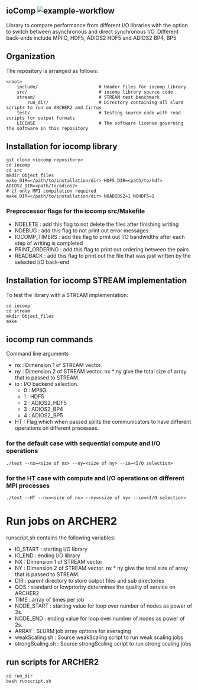 ioComp ![example-workflow](https://github.com/iocomp-org/iocomp/actions/workflows/doxygen-publish.yml/badge.svg)
------

Library to compare performance from different I/O libraries with the option to switch between asynchronous and direct synchronous I/O. 
Different back-ends include MPIIO, HDF5, ADIOS2 HDF5 and ADIOS2 BP4, BP5
## Organization ##
The repository is arranged as follows:

    <root>
        include/                       # Header files for iocomp library 
        src/                           # iocomp library source code 
        stream/                        # STREAM test benchmark
            run_dir/                   # Directory containing all slurm scripts to run on ARCHER2 and Cirrus  
        test/                          # Testing source code with read scripts for output formats 
        LICENSE                  	   # The software license governing the software in this repository
        
   
## Installation for iocomp library 
```
git clone <iocomp repository>
cd iocomp 
cd src 
mkdir Object_files
make DIR=</path/to/installation/dir> HDF5_DIR=<path/to/hdf> ADIOS2_DIR=<path/to/adios2>
# if only MPI compilation required
make DIR=</path/to/installation/dir> NOADIOS2=1 NOHDF5=1
``` 

### Preprocessor flags for the iocomp src/Makefile 
- NDELETE : add this flag to not delete the files after finishing writing 
- NDEBUG : add this flag to not print out error messages 
- IOCOMP_TIMERS : add this flag to print out I/O bandwidths after each step of writing is completed 
- PRINT_ORDERING : add this flag to print out ordering between the pairs 
- READBACK : add this flag to print out the file that was just written by the selected I/O back-end  

## Installation for iocomp STREAM implementation 
To test the library with a STREAM implementation: 
```
cd iocomp 
cd stream 
mkdir Object_files
make 
```

## iocomp run commands 
Command line arguments
- nx : Dimension 1 of STREAM vector. 
- ny : Dimension 2 of STREAM vector. nx * ny give the total size of array that is passed to STREAM. 
- io : I/O backend selection. 
    - 0 : MPIIO
    - 1 : HDF5 
    - 2 : ADIOS2_HDF5 
    - 3 : ADIOS2_BP4 
    - 4 : ADIOS2_BP5
- HT : Flag which when passed splits the communicators to have different operations on different processes.

### for the default case with sequential compute and I/O operations 
```
./test --nx=<size of nx> --ny=<size of ny> --io=<I/O selection>
```
### for the HT case with compute and I/O operations on different MPI processes 
```
./test --HT --nx=<size of nx> --ny=<size of ny> --io=<I/O selection>
```


# Run jobs on ARCHER2 
runscript.sh contains the following variables:
- IO_START : starting I/O library
- IO_END : ending I/O library  
- NX : Dimension 1 of STREAM vector
- NY : Dimension 2 of STREAM vector. nx * ny give the total size of array that is passed to STREAM. 
- DIR : parent directory to store output files and sub directories
- QOS : standard or lowpriority determines the quality of service on ARCHER2
- TIME : array of times per job 
- NODE_START : starting value for loop over number of nodes as power of 2s. 
- NODE_END : ending value for loop over number of nodes as power of 2s.
- ARRAY : SLURM job array options for averaging
- weakScaling.sh : Source weakScaling script to run weak scaling jobs
- strongScaling.sh : Source strongScaling script to run strong scaling jobs

## run scripts for ARCHER2 
	cd run_dir
	bash runscript.sh 

